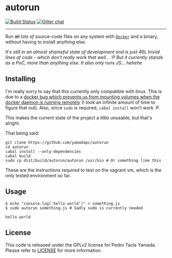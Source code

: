 autorun
=======
[![Build Status](https://travis-ci.org/yamadapc/autorun.svg?branch=master)](https://travis-ci.org/yamadapc/autorun)
[![Gitter chat](https://badges.gitter.im/yamadapc/autorun.png)](https://gitter.im/yamadapc/autorun)
- - -
Run ~~all~~ *lots of* source-code files on any system with [`Docker`](https://docker.com)
and a binary, without having to install anything else.

*It's still in an almost shameful state of development and is just 46L trivial
lines of code - which don't really work that well... :P But it currently stands
as a PoC, more than anything else. It also only runs JS... hehehe*

## Installing
I'm really sorry to say that this currently only compatible with linux. This is
due to a [docker bug which prevents us from mounting volumes when the docker
daemon is running remotely](https://github.com/docker/docker/issues/4023) (I
took an infinite amount of time to figure that out). Also, since `sudo` is
required, `cabal install` won't work :P.

This makes the current state of the project a little unusable, but that's
alright.

That being said:
```
git clone https://github.com/yamadapc/autorun
cd autorun
cabal install --only-dependencies
cabal build
sudo cp dist/build/autorun/autorun /usr/bin # Or something like this
```

These are the instructions required to test on the vagrant vm, which is the only
tested environment so far.

## Usage
```
$ echo "console.log('hello world')" > something.js
$ sudo autorun something.js # Sadly sudo is currently needed

hello world
```

## License
This code is released under the GPLv2 license for Pedro Tacla Yamada. Please
refer to [LICENSE](/LICENSE) for more information.

